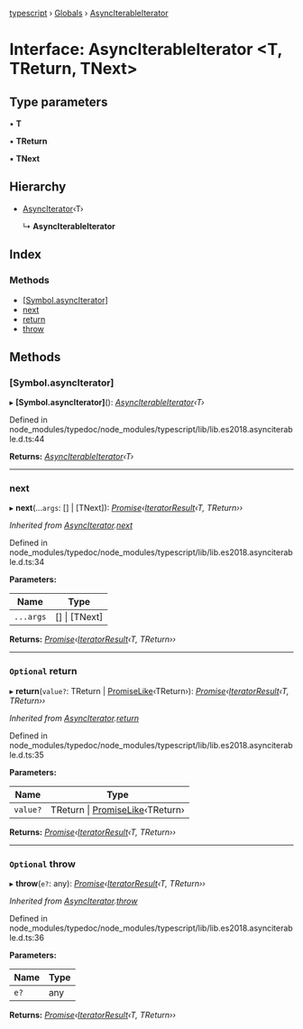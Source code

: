[typescript](../README.md) › [Globals](../globals.md) › [AsyncIterableIterator](asynciterableiterator.md)

# Interface: AsyncIterableIterator <**T, TReturn, TNext**>

## Type parameters

▪ **T**

▪ **TReturn**

▪ **TNext**

## Hierarchy

* [AsyncIterator](asynciterator.md)‹T›

  ↳ **AsyncIterableIterator**

## Index

### Methods

* [[Symbol.asyncIterator]](asynciterableiterator.md#[symbol.asynciterator])
* [next](asynciterableiterator.md#next)
* [return](asynciterableiterator.md#optional-return)
* [throw](asynciterableiterator.md#optional-throw)

## Methods

###  [Symbol.asyncIterator]

▸ **[Symbol.asyncIterator]**(): *[AsyncIterableIterator](asynciterableiterator.md)‹T›*

Defined in node_modules/typedoc/node_modules/typescript/lib/lib.es2018.asynciterable.d.ts:44

**Returns:** *[AsyncIterableIterator](asynciterableiterator.md)‹T›*

___

###  next

▸ **next**(...`args`: [] | [TNext]): *[Promise](promise.md)‹[IteratorResult](../globals.md#iteratorresult)‹T, TReturn››*

*Inherited from [AsyncIterator](asynciterator.md).[next](asynciterator.md#next)*

Defined in node_modules/typedoc/node_modules/typescript/lib/lib.es2018.asynciterable.d.ts:34

**Parameters:**

Name | Type |
------ | ------ |
`...args` | [] &#124; [TNext] |

**Returns:** *[Promise](promise.md)‹[IteratorResult](../globals.md#iteratorresult)‹T, TReturn››*

___

### `Optional` return

▸ **return**(`value?`: TReturn | [PromiseLike](promiselike.md)‹TReturn›): *[Promise](promise.md)‹[IteratorResult](../globals.md#iteratorresult)‹T, TReturn››*

*Inherited from [AsyncIterator](asynciterator.md).[return](asynciterator.md#optional-return)*

Defined in node_modules/typedoc/node_modules/typescript/lib/lib.es2018.asynciterable.d.ts:35

**Parameters:**

Name | Type |
------ | ------ |
`value?` | TReturn &#124; [PromiseLike](promiselike.md)‹TReturn› |

**Returns:** *[Promise](promise.md)‹[IteratorResult](../globals.md#iteratorresult)‹T, TReturn››*

___

### `Optional` throw

▸ **throw**(`e?`: any): *[Promise](promise.md)‹[IteratorResult](../globals.md#iteratorresult)‹T, TReturn››*

*Inherited from [AsyncIterator](asynciterator.md).[throw](asynciterator.md#optional-throw)*

Defined in node_modules/typedoc/node_modules/typescript/lib/lib.es2018.asynciterable.d.ts:36

**Parameters:**

Name | Type |
------ | ------ |
`e?` | any |

**Returns:** *[Promise](promise.md)‹[IteratorResult](../globals.md#iteratorresult)‹T, TReturn››*
